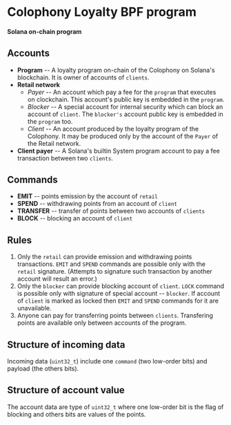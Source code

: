 # Colophony Loyalty BPF program

#### __Solana on-chain program__

## Accounts

- __Program__ -- A loyalty program on-chain of the Colophony on Solana's blockchain. It is owner of accounts of `clients`.
- __Retail network__
	- _Payer_ -- An account which pay a fee for the `program` that executes on clockchain. This account's public key is embedded in the `program`.
	- _Blocker_ -- A special account for internal security which can block an account of `client`. The `blocker's` account public key is embedded in the `program` too. 
	- _Client_ -- An account produced by the loyalty program of the Colophony. It may be produced only by the account of the `Payer` of the Retail network.
- __Client payer__ -- A Solana's builtin System program account to pay a fee transaction between two `clients`.

## Commands

- __EMIT__ -- points emission by the account of `retail`
- __SPEND__ -- withdrawing points from an account of `client` 
- __TRANSFER__ -- transfer of points between two accounts of `clients`
- __BLOCK__ -- blocking an account of `client`

## Rules

1. Only the `retail` can provide emission and withdrawing points transactions.
   `EMIT` and `SPEND` commands are possible only with the `retail` signature.
   (Attempts to signature such transaction by another account will result an error.)
2. Only the `blocker` can provide blocking account of `client`.
   `LOCK` command is possible only with signature of special account -- `blocker`.
   If account of `client` is marked as locked then `EMIT` and `SPEND` commands for it are unavailable.
3. Anyone can pay for transferring points between `clients`.
   Transfering points are available only between accounts of the program.

## Structure of incoming data

Incoming data (`uint32_t`) include one `command` (two low-order bits) and payload (the others bits).

## Structure of account value

The account data are type of `uint32_t` where one low-order bit is the flag of blocking and others bits are values of the points.